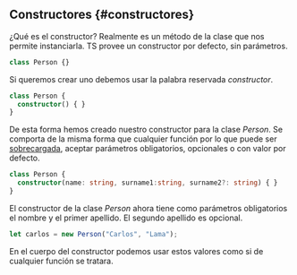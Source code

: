 ## Constructores {#constructores}

¿Qué es el constructor? Realmente es un método de la clase que nos permite instanciarla. TS provee un constructor por defecto, sin parámetros.

```ts
class Person {}
```

Si queremos crear uno debemos usar la palabra reservada _constructor_.

```ts
class Person { 
  constructor() { }
}
```

De esta forma hemos creado nuestro constructor para la clase _Person_. Se comporta de la misma forma que cualquier función por lo que puede ser [sobrecargada](../funciones/sobrecarga.md), aceptar parámetros obligatorios, opcionales o con valor por defecto.

```ts
class Person { 
  constructor(name: string, surname1:string, surname2?: string) { }
}
```

El constructor de la clase _Person_ ahora tiene como parámetros obligatorios el nombre y el primer apellido. El segundo apellido es opcional.

```ts
let carlos = new Person("Carlos", "Lama");
```

En el cuerpo del constructor podemos usar estos valores como si de cualquier función se tratara.


